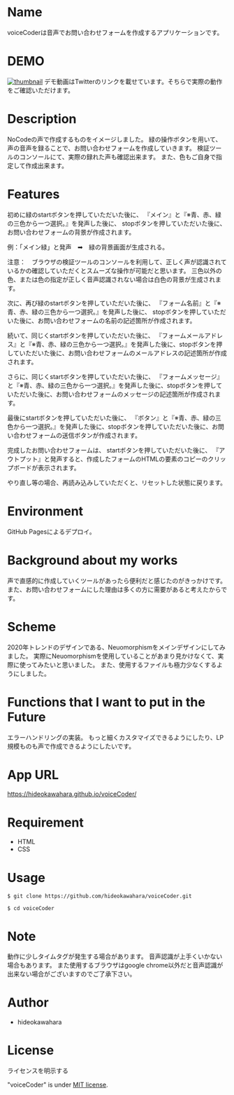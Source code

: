 # Name
voiceCoderは音声でお問い合わせフォームを作成するアプリケーションです。

# DEMO
[![thumbnail](https://pbs.twimg.com/ext_tw_video_thumb/1308947779046105093/pu/img/iP00otBKw9odxF-C?format=jpg&name=900x900)](https://twitter.com/hinoizuryu27/status/1308947866270883840/video/1)
デモ動画はTwitterのリンクを載せています。そちらで実際の動作をご確認いただけます。

# Description

NoCodeの声で作成するものをイメージしました。
緑の操作ボタンを用いて、声の音声を録ることで、お問い合わせフォームを作成していきます。
検証ツールのコンソールにて、実際の録れた声も確認出来ます。
また、色もご自身で指定して作成出来ます。

# Features

初めに緑のstartボタンを押していただいた後に、
『メイン』と『※青、赤、緑の三色から一つ選択。』を発声した後に、
stopボタンを押していただいた後に、お問い合わせフォームの背景が作成されます。

例：「メイン緑」と発声　➡︎　緑の背景画面が生成される。

注意：　ブラウザの検証ツールのコンソールを利用して、正しく声が認識されているかの確認していただくとスムーズな操作が可能だと思います。
三色以外の色、または色の指定が正しく音声認識されない場合は白色の背景が生成されます。

次に、再び緑のstartボタンを押していただいた後に、
『フォーム名前』と『※青、赤、緑の三色から一つ選択。』を発声した後に、
stopボタンを押していただいた後に、お問い合わせフォームの名前の記述箇所が作成されます。

続いて、同じくstartボタンを押していただいた後に、
『フォームメールアドレス』と『※青、赤、緑の三色から一つ選択。』を発声した後に、stopボタンを押していただいた後に、お問い合わせフォームのメールアドレスの記述箇所が作成されます。

さらに、同じくstartボタンを押していただいた後に、
『フォームメッセージ』と『※青、赤、緑の三色から一つ選択。』を発声した後に、stopボタンを押していただいた後に、お問い合わせフォームのメッセージの記述箇所が作成されます。

最後にstartボタンを押していただいた後に、
『ボタン』と『※青、赤、緑の三色から一つ選択。』を発声した後に、stopボタンを押していただいた後に、お問い合わせフォームの送信ボタンが作成されます。

完成したお問い合わせフォームは、
startボタンを押していただいた後に、
『アウトプット』と発声すると、作成したフォームのHTMLの要素のコピーのクリップボードが表示されます。

やり直し等の場合、再読み込みしていただくと、リセットした状態に戻ります。


# Environment

GitHub Pagesによるデプロイ。

# Background about my works

声で直感的に作成していくツールがあったら便利だと感じたのがきっかけです。
また、お問い合わせフォームにした理由は多くの方に需要があると考えたからです。


# Scheme

2020年トレンドのデザインである、Neuomorphismをメインデザインにしてみました。
実際にNeuomorphismを使用していることがあまり見かけなくて、実際に使ってみたいと思いました。
また、使用するファイルも極力少なくするようにしました。


# Functions that I want to put in the Future

エラーハンドリングの実装。
もっと細くカスタマイズできるようにしたり、LP規模ものも声で作成できるようにしたいです。
 
# App URL
https://hideokawahara.github.io/voiceCoder/

# Requirement
  
* HTML
* CSS
 
# Usage

`$ git clone https://github.com/hideokawahara/voiceCoder.git`  

`$ cd voiceCoder`


# Note
 
動作に少しタイムタグが発生する場合があります。
音声認識が上手くいかない場合もあります。
また使用するブラウザはgoogle chrome以外だと音声認識が出来ない場合がございますのでご了承下さい。

 
# Author
  
* hideokawahara

 
# License
ライセンスを明示する
 
"voiceCoder" is under [MIT license](https://en.wikipedia.org/wiki/MIT_License).

